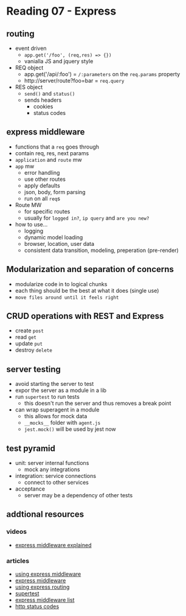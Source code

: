 # Reading 07 - Express

## routing

- event driven
  - `app.get('/foo', (req,res) => {})`
  - vanialla JS and jquery style
- REQ object
  - app.get('/api/:foo') = `/:parameters` on the `req.params` property
  - http://server/route?foo=bar = `req.query`
- RES object
  - `send()` and `status()`
  - sends headers
    - cookies
    - status codes

## express middleware

- functions that a `req` goes through
- contain req, res, next params
- `application` and `route` mw
- `app` mw
  - error handling
  - use other routes
  - apply defaults
  - json, body, form parsing
  - run on all `req`s
- Route MW
  - for specific routes
  - usually for `logged in?`, `ip query` and `are you new?`
- how to use...
  - logging
  - dynamic model loading
  - browser, location, user data
  - consistent data transition, modeling, preperation (pre-render)

## Modularization and separation of concerns

- modularize code in to logical chunks
- each thing should be the best at what it does (single use)
- `move files around until it feels right`

## CRUD operations with REST and Express

- create `post`
- read `get`
- update `put`
- destroy `delete`

## server testing

- avoid starting the server to test
- expor the server as a module in a lib
- run `supertest` to run tests
  - this doesn't run the server and thus removes a break point
- can wrap superagent in a module
  - this allows for mock data
  - `__mocks__` folder with `agent.js`
  - `jest.mock()` will be used by jest now

## test pyramid

- unit: server internal functions
  - mock any integrations
- integration: service connections
  - connect to other services
- acceptance
  - server may be a dependency of other tests

## addtional resources

### videos
- [express middleware explained](https://www.youtube.com/watch?v=9HOem0amlyg)

### articles
- [using express middleware](https://expressjs.com/en/guide/using-middleware.html)
- [express middleware](https://www.tutorialspoint.com/expressjs/expressjs_middleware.htm)
- [using express routing](https://expressjs.com/en/guide/routing.html)
- [supertest](https://github.com/visionmedia/supertest)
- [express middleware list](https://expressjs.com/en/resources/middleware.html)
- [http status codes](https://www.restapitutorial.com/httpstatuscodes.html)